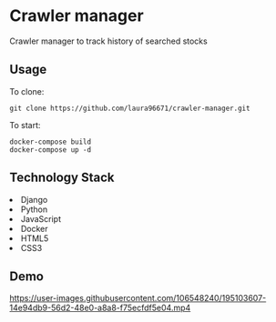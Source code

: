 # Crawler manager
Crawler manager to track history of searched stocks

## Usage
To clone:
```
git clone https://github.com/laura96671/crawler-manager.git
```
To start:
```
docker-compose build
docker-compose up -d
```

## Technology Stack
<li>Django
<li>Python
<li>JavaScript
<li>Docker
<li>HTML5
<li>CSS3

## Demo

https://user-images.githubusercontent.com/106548240/195103607-14e94db9-56d2-48e0-a8a8-f75ecfdf5e04.mp4

